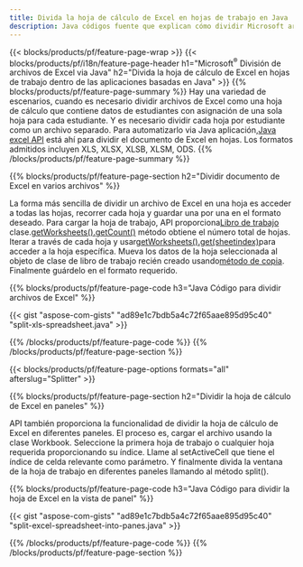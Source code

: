 ```yaml
---
title: Divida la hoja de cálculo de Excel en hojas de trabajo en Java
description: Java códigos fuente que explican cómo dividir Microsoft archivos de Excel en varios documentos usando la biblioteca de Java Excel
---
```

{{< blocks/products/pf/feature-page-wrap >}}
{{< blocks/products/pf/i18n/feature-page-header h1="Microsoft<sup>&reg;</sup> División de archivos de Excel via Java" h2="Divida la hoja de cálculo de Excel en hojas de trabajo dentro de las aplicaciones basadas en Java" >}}
{{% blocks/products/pf/feature-page-summary %}}
 Hay una variedad de escenarios, cuando es necesario dividir archivos de Excel como una hoja de cálculo que contiene datos de estudiantes con asignación de una sola hoja para cada estudiante. Y es necesario dividir cada hoja por estudiante como un archivo separado. Para automatizarlo via Java aplicación,[Java excel API](/cells/es/java/) está ahí para dividir el documento de Excel en hojas. Los formatos admitidos incluyen XLS, XLSX, XLSB, XLSM, ODS.
{{% /blocks/products/pf/feature-page-summary %}}

{{% blocks/products/pf/feature-page-section h2="Dividir documento de Excel en varios archivos" %}}

 La forma más sencilla de dividir un archivo de Excel en una hoja es acceder a todas las hojas, recorrer cada hoja y guardar una por una en el formato deseado. Para cargar la hoja de trabajo, API proporciona[Libro de trabajo](https://reference.aspose.com/cells/java/com.aspose.cells/Workbook) clase.[getWorksheets().getCount()](https://reference.aspose.com/cells/java/com.aspose.cells/worksheetcollection#Count) método obtiene el número total de hojas. Iterar a través de cada hoja y usar[getWorksheets().get(sheetindex)](https://reference.aspose.com/cells/java/com.aspose.cells/worksheetcollection#get)para acceder a la hoja específica. Mueva los datos de la hoja seleccionada al objeto de clase de libro de trabajo recién creado usando[método de copia](https://reference.aspose.com/cells/java/com.aspose.cells/workbook#copy(com.aspose.cells.Workbook)). Finalmente guárdelo en el formato requerido.

{{% blocks/products/pf/feature-page-code h3="Java Código para dividir archivos de Excel" %}}

{{< gist "aspose-com-gists" "ad89e1c7bdb5a4c72f65aae895d95c40" "split-xls-spreadsheet.java" >}}

{{% /blocks/products/pf/feature-page-code %}}
{{% /blocks/products/pf/feature-page-section %}}

{{< blocks/products/pf/feature-page-options formats="all" afterslug="Splitter" >}}

{{% blocks/products/pf/feature-page-section h2="Dividir la hoja de cálculo de Excel en paneles" %}}

API también proporciona la funcionalidad de dividir la hoja de cálculo de Excel en diferentes paneles. El proceso es, cargar el archivo usando la clase Workbook. Seleccione la primera hoja de trabajo o cualquier hoja requerida proporcionando su índice. Llame al setActiveCell que tiene el índice de celda relevante como parámetro. Y finalmente divida la ventana de la hoja de trabajo en diferentes paneles llamando al método split().

{{% blocks/products/pf/feature-page-code h3="Java Código para dividir la hoja de Excel en la vista de panel" %}}

{{< gist "aspose-com-gists" "ad89e1c7bdb5a4c72f65aae895d95c40" "split-excel-spreadsheet-into-panes.java" >}}

{{% /blocks/products/pf/feature-page-code %}}
{{% /blocks/products/pf/feature-page-section %}}
